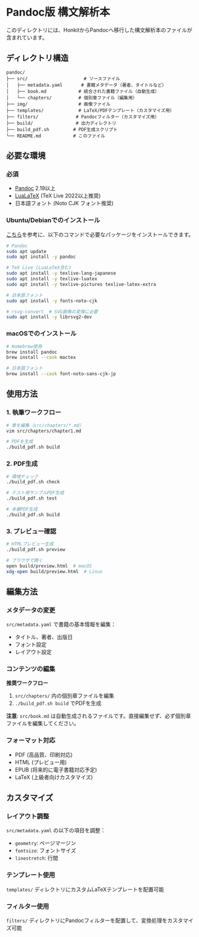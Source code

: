 # Pandoc版 構文解析本

このディレクトリには、HonkitからPandocへ移行した構文解析本のファイルが含まれています。

## ディレクトリ構造

```
pandoc/
├── src/                     # ソースファイル
│   ├── metadata.yaml       # 書籍メタデータ（著者、タイトルなど）
│   ├── book.md            # 統合された書籍ファイル（自動生成）
│   └── chapters/          # 個別章ファイル（編集用）
├── img/                   # 画像ファイル
├── templates/             # LaTeX/PDFテンプレート（カスタマイズ用）
├── filters/              # Pandocフィルター（カスタマイズ用）
├── build/                # 出力ディレクトリ
├── build_pdf.sh         # PDF生成スクリプト
└── README.md            # このファイル
```

## 必要な環境

### 必須
- [Pandoc](https://pandoc.org/installing.html) 2.19以上
- [LuaLaTeX](https://www.luatex.org/) (TeX Live 2022以上推奨)
- 日本語フォント (Noto CJK フォント推奨)

### Ubuntu/Debianでのインストール

[こちら](https://qiita.com/YuH25/items/76f056bf691855e420e0)を参考に、以下のコマンドで必要なパッケージをインストールできます。

```bash
# Pandoc
sudo apt update
sudo apt install -y pandoc

# TeX Live (LuaLaTeX含む)
sudo apt install -y texlive-lang-japanese
sudo apt install -y texlive-luatex
sudo apt install -y texlive-pictures texlive-latex-extra

# 日本語フォント
sudo apt install -y fonts-noto-cjk

# rsvg-convert  # SVG画像の変換に必要
sudo apt install -y librsvg2-dev
```

### macOSでのインストール
```bash
# Homebrew使用
brew install pandoc
brew install --cask mactex

# 日本語フォント
brew install --cask font-noto-sans-cjk-jp
```

## 使用方法

### 1. 執筆ワークフロー

```bash
# 章を編集（src/chapters/*.md）
vim src/chapters/chapter1.md

# PDFを生成
./build_pdf.sh build
```

### 2. PDF生成

```bash
# 環境チェック
./build_pdf.sh check

# テスト用サンプルPDF生成
./build_pdf.sh test

# 本番PDF生成
./build_pdf.sh build
```

### 3. プレビュー確認

```bash
# HTMLプレビュー生成
./build_pdf.sh preview

# ブラウザで開く
open build/preview.html  # macOS
xdg-open build/preview.html  # Linux
```

## 編集方法

### メタデータの変更
`src/metadata.yaml` で書籍の基本情報を編集：
- タイトル、著者、出版日
- フォント設定
- レイアウト設定

### コンテンツの編集

**推奨ワークフロー**
1. `src/chapters/` 内の個別章ファイルを編集
2. `./build_pdf.sh build` でPDFを生成

**注意**: `src/book.md` は自動生成されるファイルです。直接編集せず、必ず個別章ファイルを編集してください。

### フォーマット対応
- PDF (高品質、印刷対応)
- HTML (プレビュー用)
- EPUB (将来的に電子書籍対応予定)
- LaTeX (上級者向けカスタマイズ)

## カスタマイズ

### レイアウト調整
`src/metadata.yaml` の以下の項目を調整：
- `geometry`: ページマージン
- `fontsize`: フォントサイズ
- `linestretch`: 行間

### テンプレート使用
`templates/` ディレクトリにカスタムLaTeXテンプレートを配置可能

### フィルター使用
`filters/` ディレクトリにPandocフィルターを配置して、変換処理をカスタマイズ可能